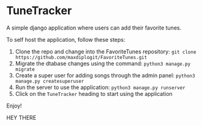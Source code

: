 # TuneTracker

A simple django application where users can add their favorite tunes.

To self host the application, follow these steps:

1. Clone the repo and change into the FavoriteTunes repository: `git clone https://github.com/maxdiplogit/FavoriteTunes.git`
2. Migrate the dtabase changes using the command: `python3 manage.py migrate`
3. Create a super user for adding songs through the admin panel: `python3 manage.py createsuperuser`
4. Run the server to use the application: `python3 manage.py runserver`
5. Click on the `TuneTracker` heading to start using the application

Enjoy!

HEY THERE
